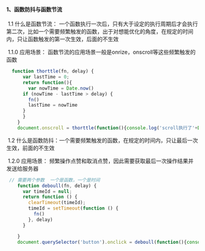 

#### 1、函数防抖与函数节流

​		1.1 什么是函数节流：  一个函数执行一次后，只有大于设定的执行周期后才会执行第二次，比如一个需要频繁触发的函数，出于对想能优化的角度，在规定的时间内，只让函数触发的第一次生效，后面的不生效

​		     1.1.0 应用场景： 函数节流的应用场景一般是onrize，onscroll等这些频繁触发的函数 

```javascript
  function thorttle(fn, delay) {
      var lastTime = 0;
      return function(){
        var nowTime = Date.now()
      if (nowTime - lastTime > delay) {
        fn()
        lastTime = nowTime
      }
      }
    }
    document.onscroll = thorttle(function(){console.log('scroll执行了'+Date.now())},4000)

```



​	1.2  什么是函数防抖：一个需要频繁触发的函数，在规定的时间内，只让最后一次生效，前面的不生效

​			1.2.0 应用场景： 频繁操作点赞和取消点赞，因此需要获取最后一次操作结果并发送给服务器 

```javascript
 // 需要两个参数  一个是函数，一个是时间
    function deboull(fn, delay) {
      var timeId = null;
      return function () {
        clearTimeout(timeId);
        timeId = setTimeout(function () {
          fn()
        }, delay)
      }

    }
    document.querySelector('button').onclick = deboull(function(){console.log('点击事件执行了')},1000)
```

